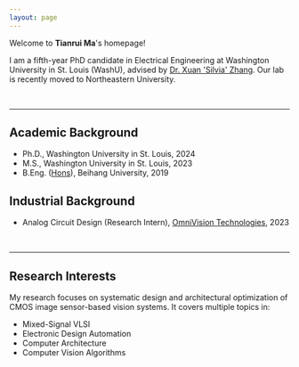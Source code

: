 ```yaml
---
layout: page
---
```


Welcome to **Tianrui Ma**'s homepage!

I am a fifth-year PhD candidate in Electrical Engineering at Washington University in St. Louis (WashU), advised by [Dr. Xuan 'Silvia' Zhang](https://coe.northeastern.edu/people/zhang-xuan/). Our lab is recently moved to Northeastern University.

<br>

---

## Academic Background

- Ph.D., Washington University in St. Louis, 2024
- M.S., Washington University in St. Louis, 2023
- B.Eng. ([Hons](https://hc.buaa.edu.cn/xygk/gdlgxy.htm)), Beihang University, 2019

## Industrial Background

- Analog Circuit Design (Research Intern), [OmniVision Technologies](https://www.ovt.com/), 2023

<br>

---

## Research Interests

My research focuses on systematic design and architectural optimization of CMOS image sensor-based vision systems. It covers multiple topics in:

- Mixed-Signal VLSI
- Electronic Design Automation
- Computer Architecture
- Computer Vision Algorithms



<br>




